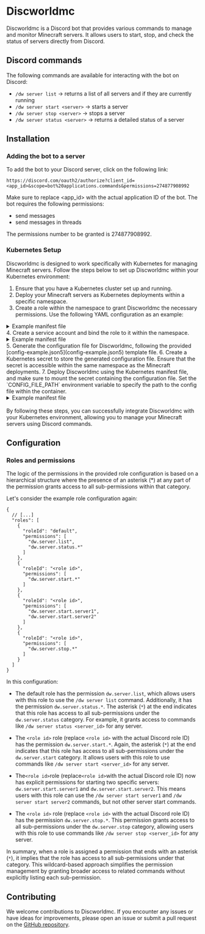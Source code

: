 # Discworldmc

Discworldmc is a Discord bot that provides various commands to manage and monitor Minecraft servers. It allows users to start, stop, and check the status of servers directly from Discord.

## Discord commands

The following commands are available for interacting with the bot on Discord:

- `/dw server list` -> returns a list of all servers and if they are currently running
- `/dw server start <server>` -> starts a server
- `/dw server stop <server>` -> stops a server
- `/dw server status <server>` -> returns a detailed status of a server


## Installation

### Adding the bot to a server

To add the bot to your Discord server, click on the following link:

```
https://discord.com/oauth2/authorize?client_id=<app_id>&scope=bot%20applications.commands&permissions=274877908992
```

Make sure to replace <app_id> with the actual application ID of the bot. The bot requires the following permissions:

- send messages
- send messages in threads


The permissions number to be granted is 274877908992.


### Kubernetes Setup

Discworldmc is designed to work specifically with Kubernetes for managing Minecraft servers. Follow the steps below to set up Discworldmc within your Kubernetes environment:



1. Ensure that you have a Kubernetes cluster set up and running.
2. Deploy your Minecraft servers as Kubernetes deployments within a specific namespace.
3. Create a role within the namespace to grant Discworldmc the necessary permissions. Use the following YAML configuration as an example:
<details>
  <summary>Example manifest file</summary>

```yaml
apiVersion: rbac.authorization.k8s.io/v1
kind: Role
metadata:
  namespace: minecraft
  name: discworldmc-role
rules:
- apiGroups: ["apps"]
  resources: ["deployments"]
  verbs: ["get", "list"]
- apiGroups: ["apps"]
  resources: ["deployments/scale"]
  verbs: ["update"]
```
</details>
4. Create a service account and bind the role to it within the namespace.
<details>
  <summary>Example manifest file</summary>

```yaml
apiVersion: v1
kind: ServiceAccount
metadata:
  name: discworldmc-service-account
  namespace: minecraft
---
apiVersion: rbac.authorization.k8s.io/v1
kind: ClusterRoleBinding
metadata:
  name: discworldmc-role-binding
roleRef:
  apiGroup: rbac.authorization.k8s.io
  kind: ClusterRole
  name: discworldmc-role
subjects:
- kind: ServiceAccount
  name: discworldmc-service-account
  namespace: minecraft
```
</details>
5. Generate the configuration file for Discworldmc, following the provided [config-example.json5](config-example.json5) template file.
6. Create a Kubernetes secret to store the generated configuration file. Ensure that the secret is accessible within the same namespace as the Minecraft deployments.
7. Deploy Discworldmc using the Kubernetes manifest file, and make sure to mount the secret containing the configuration file. Set the `CONFIG_FILE_PATH` environment variable to specify the path to the config file within the container.
<details>
  <summary>Example manifest file</summary>

```yaml
apiVersion: apps/v1
kind: Deployment
metadata:
  name: discworldmc
  namespace: minecraft
  labels:
    app: discworldmc
spec:
  replicas: 1
  selector:
    matchLabels:
      app: discworldmc
  template:
    metadata:
      labels:
        app: discworldmc
    spec:
      containers:
      - name: discworldmc
        image: rudxde/discworldmc:build.45
        env:
          - name: CONFIG_FILE_PATH
            value: /path/to/config-file.json5
        volumeMounts:
          - name: config-volume
            mountPath: /path/to/config-file.json5
            subPath: config-file.json5
      volumes:
        - name: config-volume
          secret:
            secretName: discworldmc-config-secret
```
</details>

<br>
By following these steps, you can successfully integrate Discworldmc with your Kubernetes environment, allowing you to manage your Minecraft servers using Discord commands.


## Configuration

### Roles and permissions

The logic of the permissions in the provided role configuration is based on a hierarchical structure where the presence of an asterisk (*) at any part of the permission grants access to all sub-permissions within that category.

Let's consider the example role configuration again:
```json5
{
  // [...]
  "roles": [
    {
      "roleId": "default",
      "permissions": [
        "dw.server.list",
        "dw.server.status.*"
      ]
    },
    {
      "roleId": "<role id>",
      "permissions": [
        "dw.server.start.*"
      ]
    },
    {
      "roleId": "<role id>",
      "permissions": [
        "dw.server.start.server1",
        "dw.server.start.server2"
      ]
    },
    {
      "roleId": "<role id>",
      "permissions": [
        "dw.server.stop.*"
      ]
    }
  ]
}
```

In this configuration:

* The default role has the permission `dw.server.list`, which allows users with this role to use the `/dw server list` command. Additionally, it has the permission `dw.server.status.*`. The asterisk (`*`) at the end indicates that this role has access to all sub-permissions under the `dw.server.status` category. For example, it grants access to commands like `/dw server status <server_id>` for any server.

* The `<role id>` role (replace `<role id>` with the actual Discord role ID) has the permission `dw.server.start.*`. Again, the asterisk (`*`) at the end indicates that this role has access to all sub-permissions under the `dw.server.start` category. It allows users with this role to use commands like `/dw server start <server_id>` for any server.

* The`<role id>`role (replace`<role id>`with the actual Discord role ID) now has explicit permissions for starting two specific servers: `dw.server.start.server1` and `dw.server.start.server2`. This means users with this role can use the `/dw server start server1` and `/dw server start server2` commands, but not other server start commands.

* The `<role id>` role (replace `<role id>` with the actual Discord role ID) has the permission `dw.server.stop.*`. This permission grants access to all sub-permissions under the `dw.server.stop` category, allowing users with this role to use commands like `/dw server stop <server_id>` for any server.

In summary, when a role is assigned a permission that ends with an asterisk (`*`), it implies that the role has access to all sub-permissions under that category. This wildcard-based approach simplifies the permission management by granting broader access to related commands without explicitly listing each sub-permission.

## Contributing

We welcome contributions to Discworldmc. If you encounter any issues or have ideas for improvements, please open an issue or submit a pull request on the [GitHub repository](https://github.com/rudxde/discworldmc).

